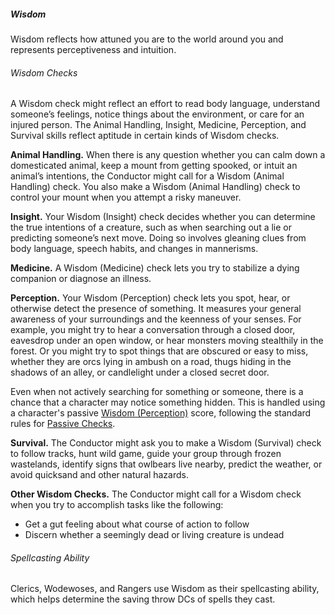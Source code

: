 ##### Wisdom

Wisdom reflects how attuned you are to the world around you and represents perceptiveness and intuition.

###### Wisdom Checks

A Wisdom check might reflect an effort to read body language, understand someone’s feelings, notice things about the environment, or care for an injured person.
The Animal Handling, Insight, Medicine, Perception, and Survival skills reflect aptitude in certain kinds of Wisdom checks.

**Animal Handling.**
When there is any question whether you can calm down a domesticated animal, keep a mount from getting spooked, or intuit an animal’s intentions, the Conductor might call for a Wisdom (Animal Handling) check.
You also make a Wisdom (Animal Handling) check to control your mount when you attempt a risky maneuver.

**Insight.**
Your Wisdom (Insight) check decides whether you can determine the true intentions of a creature, such as when searching out a lie or predicting someone’s next move.
Doing so involves gleaning clues from body language, speech habits, and changes in mannerisms.

**Medicine.**
A Wisdom (Medicine) check lets you try to stabilize a dying companion or diagnose an illness.

**Perception.**
Your Wisdom (Perception) check lets you spot, hear, or otherwise detect the presence of something.
It measures your general awareness of your surroundings and the keenness of your senses.
For example, you might try to hear a conversation through a closed door, eavesdrop under an open window, or hear monsters moving stealthily in the forest.
Or you might try to spot things that are obscured or easy to miss, whether they are orcs lying in ambush on a road, thugs hiding in the shadows of an alley, or candlelight under a closed secret door.

Even when not actively searching for something or someone, there is a chance that a character may notice something hidden.
This is handled using a character's passive [Wisdom (Perception)](#Using_Wisdom_wisdom_checks) score, following the standard rules for [Passive Checks](#Ability_Checks_passive-checks).

**Survival.**
The Conductor might ask you to make a Wisdom (Survival) check to follow tracks, hunt wild game, guide your group through frozen wastelands, identify signs that owlbears live nearby, predict the weather, or avoid quicksand and other natural hazards.

**Other Wisdom Checks.**
The Conductor might call for a Wisdom check when you try to accomplish tasks like the following:
- Get a gut feeling about what course of action to follow
- Discern whether a seemingly dead or living creature is undead

###### Spellcasting Ability

Clerics, Wodewoses, and Rangers use Wisdom as their spellcasting ability, which helps determine the saving throw DCs of spells they cast.
